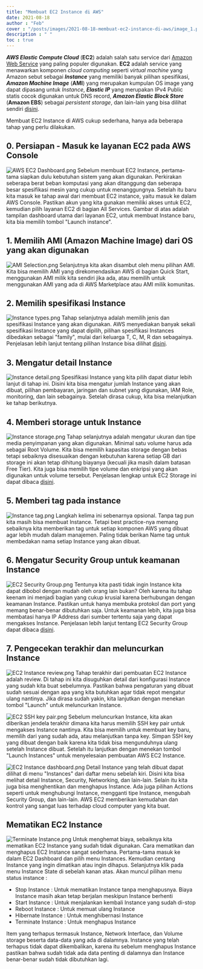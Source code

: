 ```yaml
---
title: "Membuat EC2 Instance di AWS"
date: 2021-08-18
author : "Feb"
cover : "/posts/images/2021-08-18-membuat-ec2-instance-di-aws/image_1.png"
description : " "
toc : true
---
```


***AWS Elastic Compute Cloud*** (**EC2**) adalah salah satu service dari [Amazon Web Service](https://aws.amazon.com) yang paling populer digunakan. **EC2** adalah service yang menawarkan komponen *cloud computing* seperti *virtual machine* yang Amazon sebut sebagai ***Instance*** yang memiliki banyak pilihan spesifikasi, ***Amazon Machine Image*** (**AMI**) yang merupakan kumpulan OS image yang dapat dipasang untuk *Instance*, ***Elastic IP*** yang merupakan IPv4 Public statis cocok digunakan untuk DNS record, ***Amazon Elastic Block Store*** (**Amazon EBS**) sebagai *persistent storage*, dan lain-lain yang bisa dilihat sendiri [disini](https://docs.aws.amazon.com/ec2/index.html).

Membuat EC2 Instance di AWS cukup sederhana, hanya ada beberapa tahap yang perlu dilakukan.

## 0. Persiapan - Masuk ke layanan EC2 pada AWS Console

![AWS EC2 Dashboard.png](/posts/images/2021-08-18-membuat-ec2-instance-di-aws/image_2.png)
Sebelum membuat EC2 Instance, pertama-tama siapkan dulu kebutuhan sistem yang akan digunakan. Perkirakan seberapa berat beban komputasi yang akan ditanggung dan seberapa besar spesifikasi mesin yang cukup untuk menanggungnya. Setelah itu baru kita masuk ke tahap awal dari membuat EC2 instance, yaitu masuk ke dalam AWS Console. Pastikan akun yang kita gunakan memiliki akses untuk EC2, kemudian pilih layanan EC2 di bagian All Services. Gambar di atas adalah tampilan dashboard utama dari layanan EC2, untuk membuat Instance baru, kita bia memilih tombol "Launch instance".

## 1. Memilih AMI (Amazon Machine Image) dari OS yang akan digunakan

![AMI Selection.png](/posts/images/2021-08-18-membuat-ec2-instance-di-aws/image_3.png)
Selanjutnya kita akan disambut oleh menu pilihan AMI. Kita bisa memilih AMI yang direkomendasikan AWS di bagian Quick Start, menggunakan AMI milik kita sendiri jika ada, atau memilih untuk menggunakan AMI yang ada di AWS Marketplace atau AMI milik komunitas.

## 2. Memilih spesifikasi Instance

![Instance types.png](/posts/images/2021-08-18-membuat-ec2-instance-di-aws/image_4.png)
Tahap selanjutnya adalah memilih jenis dan spesifikasi Instance yang akan digunakan. AWS menyediakan banyak sekali spesifikasi Instance yang dapat dipilih, pilihan spesifikasi Instances dibedakan sebagai "family", mulai dari keluarga T, C, M, R dan sebagainya. Penjelasan lebih lanjut tentang pilihan Instance bisa dilihat [disini](https://aws.amazon.com/ec2/instance-types/).

## 3. Mengatur detail Instance

![Instance detail.png](/posts/images/2021-08-18-membuat-ec2-instance-di-aws/image_5.png)
Spesifikasi Instance yang kita pilih dapat diatur lebih lanjut di tahap ini. Disini kita bisa mengatur jumlah Instance yang akan dibuat, pilihan pembayaran, jaringan dan subnet yang digunakan, IAM Role, monitoring, dan lain sebagainya. Setelah dirasa cukup, kita bisa melanjutkan ke tahap berikutnya.

## 4. Memberi storage untuk Instance

![Instance storage.png](/posts/images/2021-08-18-membuat-ec2-instance-di-aws/image_6.png)
Tahap selanjutnya adalah mengatur ukuran dan tipe media penyimpanan yang akan digunakan. Minimal satu volume harus ada sebagai Root Volume. Kita bisa memilih kapasitas storage dengan bebas tetapi sebaiknya disesuaikan dengan kebutuhan karena setiap GB dari storage ini akan tetap dihitung biayanya (kecuali jika masih dalam batasan Free Tier). Kita juga bisa memilih tipe volume dan enkripsi yang akan digunakan untuk volume tersebut. Penjelasan lengkap untuk EC2 Storage ini dapat dibaca [disini](https://docs.aws.amazon.com/AWSEC2/latest/UserGuide/Storage.html?icmpid=docs_ec2_console).

## 5. Memberi tag pada instance

![Instance tag.png](/posts/images/2021-08-18-membuat-ec2-instance-di-aws/image_7.png)
Langkah kelima ini sebenarnya opsional. Tanpa tag pun kita masih bisa membuat Instance. Tetapi best practice-nya memang sebaiknya kita memberikan tag untuk setiap komponen AWS yang dibuat agar lebih mudah dalam manajemen. Paling tidak berikan Name tag untuk membedakan nama setiap Instance yang akan dibuat.

## 6. Mengatur Security Group untuk keamanan Instance

![EC2 Security Group.png](/posts/images/2021-08-18-membuat-ec2-instance-di-aws/image_8.png)
Tentunya kita pasti tidak ingin Instance kita dapat dibobol dengan mudah oleh orang lain bukan? Oleh karena itu tahap keenam ini menjadi bagian yang cukup krusial karena berhubungan dengan keamanan Instance. Pastikan untuk hanya membuka protokol dan port yang memang benar-benar dibutuhkan saja. Untuk keamanan lebih, kita juga bisa membatasi hanya IP Address dari sumber tertentu saja yang dapat mengakses Instance. Penjelasan lebih lanjut tentang EC2 Security Group dapat dibaca [disini](https://docs.aws.amazon.com/AWSEC2/latest/UserGuide/ec2-security-groups.html?icmpid=docs_ec2_console).

## 7. Pengecekan terakhir dan meluncurkan Instance

![EC2 Instance review.png](/posts/images/2021-08-18-membuat-ec2-instance-di-aws/image_9.png)
Tahap terakhir dari pembuatan EC2 Instance adalah review. Di tahap ini kita disuguhkan detail dari konfigurasi Instance yang sudah kita buat sebelumnya. Pastikan bahwa pengaturan yang dibuat sudah sesuai dengan apa yang kita butuhkan agar tidak repot mengatur ulang nantinya. Jika dirasa sudah yakin, kita lanjutkan dengan menekan tombol "Launch" untuk meluncurkan Instance.

![EC2 SSH key pair.png](/posts/images/2021-08-18-membuat-ec2-instance-di-aws/image_10.png)
Sebelum meluncurkan Instance, kita akan diberikan jendela terakhir dimana kita harus memilih SSH key pair untuk mengakses Instance nantinya. Kita bisa memilih untuk membuat key baru, memilih dari yang sudah ada, atau melanjutkan tanpa key. Simpan SSH key yang dibuat dengan baik karena kita tidak bisa mengunduhnya ulang setelah Instance dibuat. Setelah itu lanjutkan dengan menekan tombol "Launch Instances" untuk menyelesaian pembuatan AWS EC2 Instance.

![EC2 Instance dashboard.png](/posts/images/2021-08-18-membuat-ec2-instance-di-aws/image_11.png)
Detail Instance yang telah dibuat dapat dilihat di menu "Instances" dari daftar menu sebelah kiri. Disini kita bisa melihat detail Instance, Security, Networking, dan lain-lain. Selain itu kita juga bisa menghentikan dan menghapus Instance. Ada juga pilihan Actions seperti untuk menghubungi Instance, mengganti tipe Instance, mengubah Security Group, dan lain-lain. AWS EC2 memberikan kemudahan dan kontrol yang sangat luas terhadap cloud computer yang kita buat.

## Mematikan EC2 Instance

![Terminate Instance.png](/posts/images/2021-08-18-membuat-ec2-instance-di-aws/image_12.png)
Untuk menghemat biaya, sebaiknya kita mematikan EC2 Instance yang sudah tidak digunakan. Cara mematikan dan menghapus EC2 Instance sangat sederhana. Pertama-tama masuk ke dalam EC2 Dashboard dan pilih menu Instances. Kemudian centang Instance yang ingin dimatikan atau ingin dihapus. Selanjutnya klik pada menu Instance State di sebelah kanan atas. Akan muncul pilihan menu status instance :

- Stop Instance : Untuk mematikan Instance tanpa menghapusnya. Biaya Instance masih akan tetap berjalan meskipun Instance berhenti
- Start Instance : Untuk menjalankan kembali Instance yang sudah di-stop
- Reboot Instance : Untuk memuat ulang Instance
- Hibernate Instance : Untuk menghibernasi Instance
- Terminate Instance : Untuk menghapus Instance

Item yang terhapus termasuk Instance, Network Interface, dan Volume storage beserta data-data yang ada di dalamnya. Instance yang telah terhapus tidak dapat dikembalikan, karena itu sebelum menghapus Instance pastikan bahwa sudah tidak ada data penting di dalamnya dan Instance benar-benar sudah tidak dibutuhkan lagi.
